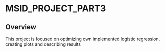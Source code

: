 # MSID_PROJECT_PART3

## Overview
This project is focused on optimizing own implemented logistic regression, creating plots and describing results
